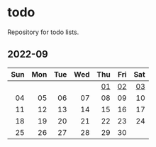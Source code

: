 # todo
Repository for todo lists.

## 2022-09
| Sun  | Mon  | Tue  | Wed  | Thu                 | Fri                 | Sat  |
| ---: | ---: | ---: | ---: | ---:                | ---:                | ---: |
|      |      |      |      | [01](2022/09/01.md) | [02](2022/09/02.md) | [03](2022/09/03.md)   |
| 04   | 05   | 06   | 07   | 08                  | 09                  | 10   |
| 11   | 12   | 13   | 14   | 15                  | 16                  | 17   |
| 18   | 19   | 20   | 21   | 22                  | 23                  | 24   |
| 25   | 26   | 27   | 28   | 29                  | 30                  |      |
